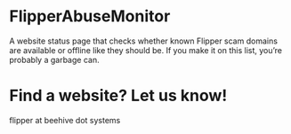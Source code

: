 # FlipperAbuseMonitor
A website status page that checks whether known Flipper scam domains are available or offline like they should be. If you make it on this list, you’re probably a garbage can. 


# Find a website? Let us know!
flipper at beehive dot systems
